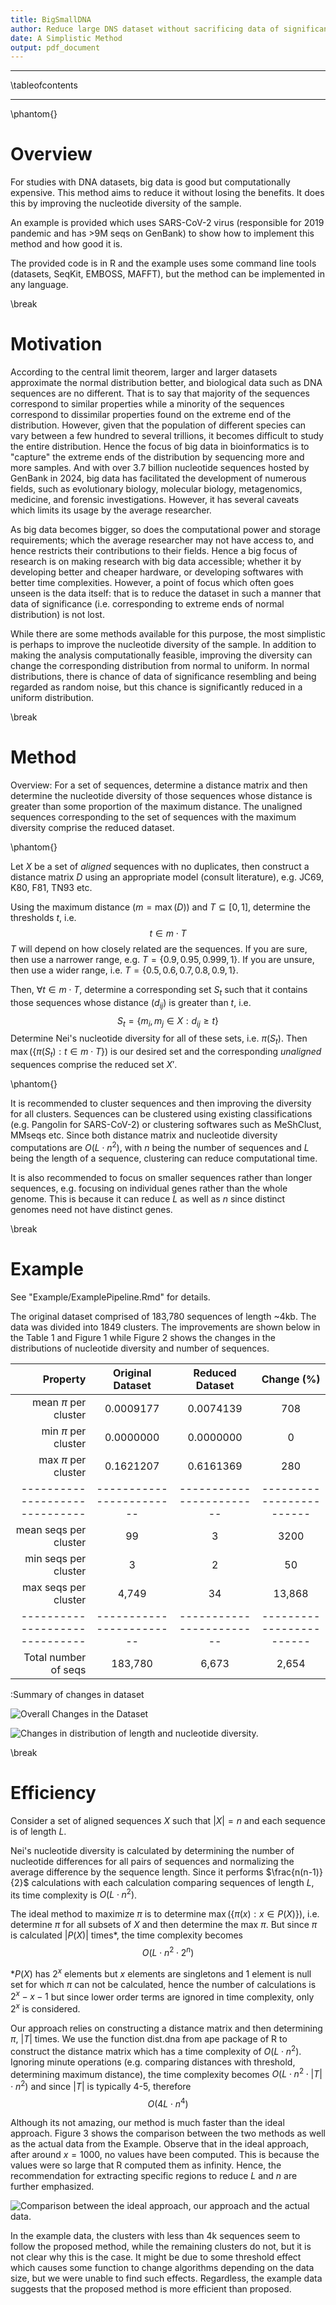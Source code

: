 ```yaml
---
title: BigSmallDNA
author: Reduce large DNS dataset without sacrificing data of significance
date: A Simplistic Method
output: pdf_document
---
```


---

\tableofcontents

---

\phantom{}

# Overview

For studies with DNA datasets, big data is good but computationally expensive. This method aims to reduce it without losing the benefits. It does this by improving the nucleotide diversity of the sample.

An example is provided which uses SARS-CoV-2 virus (responsible for 2019 pandemic and has >9M seqs on GenBank) to show how to implement this method and how good it is.


The provided code is in R and the example uses some command line tools (datasets, SeqKit, EMBOSS, MAFFT), but the method can be implemented in any language.

\break

# Motivation

According to the central limit theorem, larger and larger datasets approximate the normal distribution better, and biological data such as DNA sequences are no different. That is to say that majority of the sequences correspond to similar properties while a minority of the sequences correspond to dissimilar properties found on the extreme end of the distribution. However, given that the population of different species can vary between a few hundred to several trillions, it becomes difficult to study the entire distribution. Hence the focus of big data in bioinformatics is to "capture" the extreme ends of the distribution by sequencing more and more samples. And with over 3.7 billion nucleotide sequences hosted by GenBank in 2024, big data has facilitated the development of numerous fields, such as evolutionary biology, molecular biology, metagenomics, medicine, and forensic investigations. However, it has several caveats which limits its usage by the average researcher.

As big data becomes bigger, so does the computational power and storage requirements; which the average researcher may not have access to, and hence restricts their contributions to their fields. Hence a big focus of research is on making research with big data accessible; whether it by developing better and cheaper hardware, or  developing softwares with better time complexities. However, a point of focus which often goes unseen is the data itself: that is to reduce the dataset in such a manner that data of significance (i.e. corresponding to extreme ends of normal distribution) is not lost.

While there are some methods available for this purpose, the most simplistic is perhaps to improve the nucleotide diversity of the sample. In addition to making the analysis computationally feasible, improving the diversity can change the corresponding distribution from normal to uniform. In normal distributions, there is chance of data of significance resembling and being regarded as random noise, but this chance is significantly reduced in a uniform distribution.

\break

# Method

Overview: For a set of sequences, determine a distance matrix and then determine the nucleotide diversity of those sequences whose distance is greater than some proportion of the maximum distance. The unaligned sequences corresponding to the set of sequences with the maximum diversity comprise the reduced dataset.

\phantom{}

Let $X$ be a set of *aligned* sequences with no duplicates, then construct a distance matrix $D$ using an appropriate model (consult literature), e.g. JC69, K80, F81, TN93 etc.

Using the maximum distance ($m = \max(D)$) and $T \subseteq [0,1]$, determine the thresholds $t$, i.e.
$$t \in m \cdot T$$
$T$ will depend on how closely related are the sequences.
If you are sure, then use a narrower range, e.g. $T = \{0.9, 0.95, 0.999, 1\}$.
If you are unsure, then use a wider range, i.e. $T = \{0.5, 0.6, 0.7, 0.8, 0.9, 1\}$.

Then, $\forall t \in m \cdot T$, determine a corresponding set $S_t$ such that it contains those sequences whose distance ($d_{ij}$) is greater than $t$, i.e.
$$S_t = \{ m_i,m_j \in X: d_{ij} \geq t\}$$
Determine Nei's nucleotide diversity for all of these sets, i.e. $\pi(S_t)$. Then $\max(\{\pi(S_t): t \in m \cdot T\})$ is our desired set and the corresponding *unaligned* sequences comprise the reduced set $X'$.

\phantom{}

It is recommended to cluster sequences and then improving the diversity for all clusters. Sequences can be clustered using existing classifications (e.g. Pangolin for SARS-CoV-2) or clustering softwares such as MeShClust, MMseqs etc. Since both distance matrix and nucleotide diversity computations are $O(L \cdot n^2)$, with $n$ being the number of sequences and $L$ being the length of a sequence, clustering can reduce computational time.

It is also recommended to focus on smaller sequences rather than longer sequences, e.g. focusing on individual genes rather than the whole genome. This is because it can reduce $L$ as well as $n$ since distinct genomes need not have distinct genes.

\break

# Example

See "Example/ExamplePipeline.Rmd" for details.

The original dataset comprised of 183,780 sequences of length ~4kb. The data was divided into 1849 clusters. The improvements are shown below in the Table 1 and Figure 1 while Figure 2 shows the changes in the distributions of nucleotide diversity and number of sequences.

|Property|Original Dataset|Reduced Dataset|Change (%)|
|--:|:-:|:-:|:-:|
|mean $\pi$ per cluster|0.0009177|0.0074139|708|
|min $\pi$ per cluster|0.0000000|0.0000000|0|
|max $\pi$ per cluster|0.1621207|0.6161369|280|
|------------------------------|------------------------|------------------------|------------------------|
|mean seqs per cluster|99|3|3200|
|min seqs per cluster|3|2|50|
|max seqs per cluster|4,749|34|13,868|
|------------------------------|------------------------|------------------------|------------------------|
|Total number of seqs|183,780|6,673|2,654|
:Summary of changes in dataset

![Overall Changes in the Dataset](READMe/Figure1.png)

![Changes in distribution of length and nucleotide diversity.](READMe/Figure2.png)

\break

# Efficiency

Consider a set of aligned sequences $X$ such that $|X| = n$ and each sequence is of length $L$.

Nei's nucleotide diversity is calculated by determining the number of nucleotide differences for all pairs of sequences and normalizing the average difference by the sequence length. Since it performs $\frac{n(n-1)}{2}$ calculations with each calculation comparing sequences of length $L$, its time complexity is $O(L \cdot n^2)$.

The ideal method to maximize $\pi$ is to determine $\max(\{\pi(x):x \in P(X)\})$, i.e. determine $\pi$ for all subsets of $X$ and then determine the max $\pi$. But since $\pi$ is calculated $|P(X)|$ times*, the time complexity becomes
$$O(L \cdot n^2 \cdot 2^n)$$

*$P(X)$ has $2^x$ elements but $x$ elements are singletons and 1 element is null set for which $\pi$ can not be calculated, hence the number of calculations is $2^x-x-1$ but since lower order terms are ignored in time complexity, only $2^x$ is considered.

Our approach relies on constructing a distance matrix and then determining $\pi$, $|T|$ times. We use the function dist.dna from ape package of R to construct the distance matrix which has a time complexity of $O(L \cdot n^2)$. Ignoring minute operations (e.g. comparing distances with threshold, determining maximum distance), the time complexity becomes $O(L \cdot n^2 \cdot |T| \cdot n^2)$ and since $|T|$ is typically 4-5, therefore
$$O(4L \cdot n^4)$$

Although its not amazing, our method is much faster than the ideal approach. Figure 3 shows the comparison between the two methods as well as the actual data from the Example. Observe that in the ideal approach, after around $x=1000$, no values have been computed. This is because the values were so large that R computed them as infinity. Hence, the recommendation for extracting specific regions to reduce $L$ and $n$ are further emphasized.

![Comparison between the ideal approach, our approach and the actual data.](READMe/Figure3.png)

In the example data, the clusters with less than 4k sequences seem to follow the proposed method, while the remaining clusters do not, but it is not clear why this is the case. It might be due to some threshold effect which causes some function to change algorithms depending on the data size, but we were unable to find such effects. Regardless, the example data suggests that the proposed method is more efficient than proposed.
